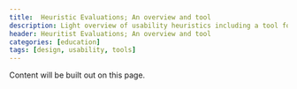 ```yaml
---
title:  Heuristic Evaluations; An overview and tool
description: Light overview of usability heuristics including a tool for conducting a heuristic evaluation
header: Heuritist Evaluations; An overview and tool
categories: [education]
tags: [design, usability, tools]
---
```


Content will be built out on this page. 
